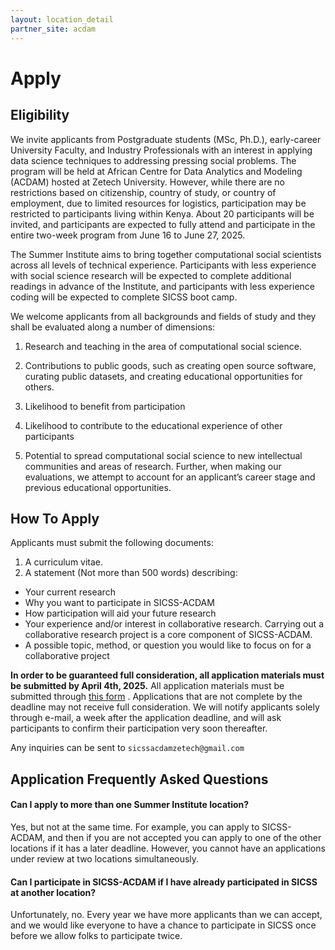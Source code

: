 ```yaml
---
layout: location_detail
partner_site: acdam
---
```


[//]: # (Update the following info to match your location!)

# Apply

## Eligibility
We invite applicants from Postgraduate students (MSc, Ph.D.), early-career University Faculty, and Industry Professionals with an interest in applying data science techniques to addressing pressing social problems. The program will be held at African Centre for Data Analytics and Modeling (ACDAM) hosted at Zetech University. However, while there are no restrictions based on citizenship, country of study, or country of employment, due to limited resources for logistics, participation may be restricted to participants living within Kenya. About 20 participants will be invited, and participants are expected to fully attend and participate in the entire two-week program from June 16 to June 27, 2025.

The Summer Institute aims to bring together computational social scientists across all levels of technical experience. Participants with less experience with social science research will be expected to complete additional readings in advance of the Institute, and participants with less experience coding will be expected to complete SICSS boot camp.


We welcome applicants from all backgrounds and fields of study and they shall be evaluated  along a number of dimensions:

1) Research and teaching in the area of computational social science.
   
2) Contributions to public goods, such as creating open source software, curating public datasets, and creating educational opportunities for others.
   
3) Likelihood to benefit from participation
   
4) Likelihood to contribute to the educational experience of other participants
   
5) Potential to spread computational social science to new intellectual communities and areas of research. Further, when making our evaluations, we attempt to account for an applicant’s career stage and previous educational opportunities.

## How To Apply

Applicants must submit the following documents: 
1) A curriculum vitae.
2) A statement (Not more than 500 words) describing: 

- Your current research
- Why you want to participate in SICSS-ACDAM
- How participation will aid your future research
- Your experience and/or interest in collaborative research. Carrying out a collaborative research project is a core component of SICSS-ACDAM.
- A possible topic, method, or question you would like to focus on for a collaborative project

**In order to be guaranteed full consideration, all application materials must be submitted by April 4th, 2025.** All application materials must be submitted through [this form](https://docs.google.com/forms/d/1K-rb33xbY_bNoxZulSq72O1qh_-NHvOcuSaNa-nNTnQ) . Applications that are not complete by the deadline may not receive full consideration. We will notify applicants solely through e-mail, a week after the application deadline, and will ask participants to confirm their participation very soon thereafter.

Any inquiries can be sent to `sicssacdamzetech@gmail.com`

## Application Frequently Asked Questions

#### Can I apply to more than one Summer Institute location?

Yes, but not at the same time. For example, you can apply to SICSS-ACDAM, and then if you are not accepted you can apply to one of the other locations if it has a later deadline. However, you cannot have an applications under review at two locations simultaneously.

#### Can I participate in SICSS-ACDAM if I have already participated in SICSS at another location?

Unfortunately, no. Every year we have more applicants than we can accept, and we would like everyone to have a chance to participate in SICSS once before we allow folks to participate twice.
